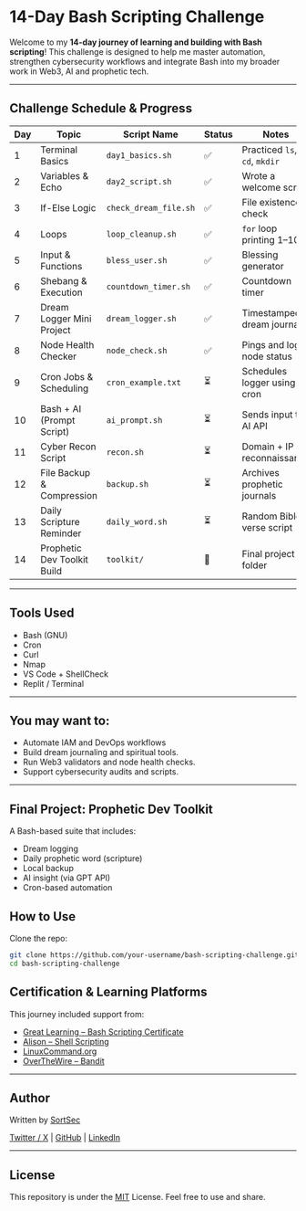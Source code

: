 # 14-Day Bash Scripting Challenge

Welcome to my **14-day journey of learning and building with Bash scripting**! This challenge is designed to help me master automation, strengthen cybersecurity workflows and integrate Bash into my broader work in Web3, AI and prophetic tech.

---

##  Challenge Schedule & Progress

| Day | Topic                        | Script Name            | Status | Notes                             |
|-----|------------------------------|------------------------|--------|-----------------------------------|
| 1   | Terminal Basics              | `day1_basics.sh`       | ✅     | Practiced `ls`, `cd`, `mkdir`     |
| 2   | Variables & Echo             | `day2_script.sh`       | ✅     | Wrote a welcome script            |
| 3   | If-Else Logic                | `check_dream_file.sh`  | ✅     | File existence check              |
| 4   | Loops                        | `loop_cleanup.sh`      | ✅     | `for` loop printing 1–10          |
| 5   | Input & Functions            | `bless_user.sh`        | ✅     | Blessing generator                |
| 6   | Shebang & Execution          | `countdown_timer.sh`   | ✅     | Countdown timer                   |
| 7   | Dream Logger Mini Project    | `dream_logger.sh`      | ✅     | Timestamped dream journal         |
| 8   | Node Health Checker          | `node_check.sh`        | ✅     | Pings and logs node status        |
| 9   | Cron Jobs & Scheduling       | `cron_example.txt`     | ⏳     | Schedules logger using cron       |
| 10  | Bash + AI (Prompt Script)    | `ai_prompt.sh`         | ⏳     | Sends input to AI API             |
| 11  | Cyber Recon Script           | `recon.sh`             | ⏳     | Domain + IP reconnaissance        |
| 12  | File Backup & Compression    | `backup.sh`            | ⏳     | Archives prophetic journals       |
| 13  | Daily Scripture Reminder     | `daily_word.sh`        | ⏳     | Random Bible verse script         |
| 14  | Prophetic Dev Toolkit Build  | `toolkit/`             | 🔲     | Final project folder              |

---

## Tools Used

- Bash (GNU)
- Cron
- Curl
- Nmap
- VS Code + ShellCheck
- Replit / Terminal

---

##  You may want to:

- Automate IAM and DevOps workflows
- Build dream journaling and spiritual tools.
- Run Web3 validators and node health checks.
- Support cybersecurity audits and scripts.

---

## Final Project: Prophetic Dev Toolkit
A Bash-based suite that includes:
- Dream logging
- Daily prophetic word (scripture)
- Local backup
- AI insight (via GPT API)
- Cron-based automation

## How to Use

Clone the repo:

```bash
git clone https://github.com/your-username/bash-scripting-challenge.git
cd bash-scripting-challenge

```


##  Certification & Learning Platforms

This journey included support from:
- [Great Learning – Bash Scripting Certificate](https://www.mygreatlearning.com/academy/learn-for-free/courses/bash-scripting)
- [Alison – Shell Scripting](https://alison.com/course/introduction-to-shell-scripting)
- [LinuxCommand.org](http://linuxcommand.org/)
- [OverTheWire – Bandit](https://overthewire.org/wargames/bandit/)

---

##  Author

Written by [SortSec](https://github.com/sortlight)
 
 
[Twitter / X](https://x.com/sortsec) | [GitHub](https://github.com/sortlight) | [LinkedIn](https://www.linkedin.com/in/ganiyusortput/)

---



## License

This repository is under the [MIT](LICENSE) License. Feel free to use and share.

